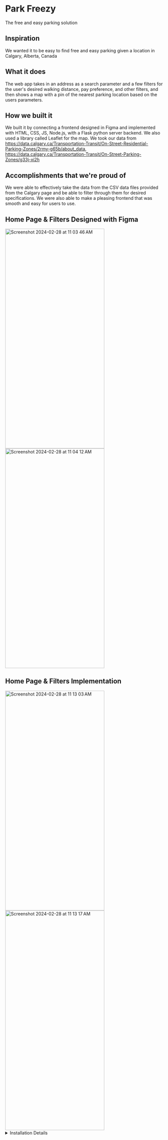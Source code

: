 # Park Freezy
The free and easy parking solution

## Inspiration
We wanted it to be easy to find free and easy parking given a location in Calgary, Alberta, Canada
## What it does
The web app takes in an address as a search parameter and a few filters for the user's desired walking distance, pay preference, and other filters, and then shows a map with a pin of the nearest parking location based on the users parameters.
## How we built it
We built it by connecting a frontend designed in Figma and implemented with HTML, CSS, JS, Node.js, with a Flask python server backend. We also used a library called Leaflet for the map. We took our data from https://data.calgary.ca/Transportation-Transit/On-Street-Residential-Parking-Zones/2rmy-g65b/about_data, https://data.calgary.ca/Transportation-Transit/On-Street-Parking-Zones/g33j-xi2h
## Accomplishments that we're proud of
We were able to effectively take the data from the CSV data files provided from the Calgary page and be able to filter through them for desired specifications. We were also able to make a pleasing frontend that was smooth and easy for users to use.

## Home Page & Filters Designed with Figma
<img width="316" height="700" alt="Screenshot 2024-02-28 at 11 03 46 AM" src="https://github.com/AidanThadAnd/Parking-Locator/assets/78242226/8ce3c680-2bc9-4ef6-aef5-e9759ccebc75">
<img width="316" height="700" alt="Screenshot 2024-02-28 at 11 04 12 AM" src="https://github.com/AidanThadAnd/Parking-Locator/assets/78242226/984f1105-5e9b-4fe3-aceb-36f07b60a9d3">

## Home Page & Filters Implementation
<img width="316" height="700" alt="Screenshot 2024-02-28 at 11 13 03 AM" src="https://github.com/AidanThadAnd/Parking-Locator/assets/78242226/c0655b3b-bd9e-46d0-92b6-cb71df62bb8f">
<img width="316" height="700" alt="Screenshot 2024-02-28 at 11 13 17 AM" src="https://github.com/AidanThadAnd/Parking-Locator/assets/78242226/07dbee15-b7f7-4098-bd34-65d3af5d96f1">


<details>
  <summary>Installation Details</summary>
  To avoid the pain of dependency hell if you want to install and/or test this you will use the following steps to ensure proper repeatability and organization.

  1. Activate the python virtual enviroment
  ```bash
  cd backend
  source/bin/activate  # Activate the virtual environment on Unix/macOS
  # OR
  myenv\Scripts\activate  # Activate the virtual environment on Windows
  ```
  2. Install packages from 'requirements.txt'
     ```bash
     pip install -r requirements.txt
     ```
  3. If you decide to add additional packages
     ```bash
     pip freeze > requirements.txt
     ```
    
   **By following these steps this should ensure that using this project is as painless as can be**
</details>
